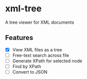 # xml-tree
A tree viewer for XML documents

## Features
- [x] View XML files as a tree
- [ ] Free-text search across file
- [ ] Generate XPath for selected node
- [ ] Find by XPath
- [ ] Convert to JSON